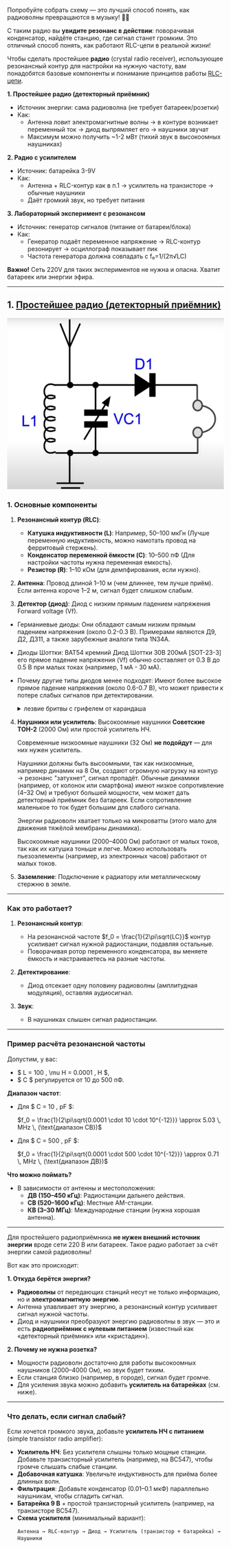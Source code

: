 Попробуйте собрать схему — это лучший способ понять, как радиоволны превращаются в музыку! 📡🎶

С таким радио вы **увидите резонанс в действии**: поворачивая конденсатор, найдёте станцию, где сигнал станет громким. Это отличный способ понять, как работают RLC-цепи в реальной жизни! 

Чтобы сделать простейшее **радио** (crystal radio receiver), использующее резонансный контур для настройки на нужную частоту, вам понадобятся базовые компоненты и понимание принципов работы [RLC-цепи](/theories_of_electrical_circuits/lessons/95.html).  


**1. Простейшее радио (детекторный приёмник)**
- Источник энергии: сама радиоволна (не требует батареек/розетки)
- Как:
  - Антенна ловит электромагнитные волны → в контуре возникает переменный ток → диод выпрямляет его → наушники звучат
  - Максимум можно получить ~1-2 мВт (тихий звук в высокоомных наушниках)

**2. Радио с усилителем**
- Источник: батарейка 3-9V
- Как:
  - Антенна + RLC-контур как в п.1 → усилитель на транзисторе → обычные наушники
  - Даёт громкий звук, но требует питания

**3. Лабораторный эксперимент с резонансом**
- Источник: генератор сигналов (питание от батареи/блока)
- Как:
  - Генератор подаёт переменное напряжение → RLC-контур резонирует → осциллограф показывает пик
  - Частота генератора должна совпадать с f₀=1/(2π√LC)

**Важно!** Сеть 220V для таких экспериментов не нужна и опасна. Хватит батареек или энергии эфира.


---

## 1. [Простейшее радио (детекторный приёмник)](https://www.youtube.com/watch?v=U1uzY5g8NgY&t=1341s)

![Простейшее радио.](../img/264.png "Простейшее радио.")

### **1. Основные компоненты**
1. **Резонансный контур (RLC)**:
   - **Катушка индуктивности (L)**: Например, 50–100 мкГн (Лучше переменную индуктивность, можно намотать провод на ферритовый стержень).
   - **Конденсатор переменной ёмкости (C)**: 10–500 пФ (Для настройки частоты нужна переменная емкость).
   - **Резистор (R)**: 1–10 кОм (для демпфирования, если нужно).

2. **Антенна**: Провод длиной 1–10 м (чем длиннее, тем лучше приём). Если антенна короче 1–2 м, сигнал будет слишком слабым.

3. **Детектор (диод)**: Диод с низким прямым падением напряжения Forward voltage (Vf). 
  - Германиевые диоды: Они обладают самым низким прямым падением напряжения (около 0.2-0.3 В). Примерами являются Д9, Д2, Д311, а также зарубежные аналоги типа 1N34A.
  - Диоды Шоттки: BAT54 кремний Диод Шоттки 30В 200мА [SOT-23-3] его прямое падение напряжения (Vf) обычно составляет от 0.3 В до 0.5 В при малых токах (например, 1 мА - 30 мА).
  - Почему другие типы диодов менее подходят: Имеют более высокое прямое падение напряжения (около 0.6-0.7 В), что может привести к потере слабых сигналов при детектировании.

    <details>

    <summary>лезвие бритвы с грифелем от карандаша</summary>

      Использование обгоревшего лезвия бритвы с грифелем от карандаша в качестве детектора радиосигналов - это **исторический и очень примитивный метод**, известный со времен раннего радио (начало XX века). Он основан на принципе работы **кристального детектора** или **когерера**.

    **Вот как это "работает" (очень упрощенно):**

    * **Грифель карандаша (графит):** Обладает полупроводниковыми свойствами (хотя и очень слабыми).
    * **Обгоревшее лезвие бритвы:** На его поверхности образуется тонкий слой оксида металла, который также обладает нелинейной проводимостью.
    * **Контакт:** При легком контакте между графитом и оксидной пленкой лезвия образуется очень несовершенный и нестабильный полупроводниковый переход, способный пропускать ток преимущественно в одном направлении (хотя и очень слабо).

    **Почему это может "работать" для слабого сигнала:**

    * **Низкий "порог" проводимости:** Этот примитивный "диод" может начать пропускать ток при очень малых напряжениях, что теоретически позволяет детектировать очень слабые радиосигналы.

    **Однако у этого метода есть огромные недостатки:**

    * **Крайне нестабильный контакт:** Малейшая вибрация или изменение давления могут нарушить контакт и прекратить работу детектора.
    * **Низкая эффективность:** Эффективность такого детектора очень мала по сравнению с современными диодами. Он будет способен детектировать только относительно сильные радиостанции.
    * **Непредсказуемые характеристики:** Параметры такого "диода" (прямое падение напряжения, обратный ток и т.д.) будут очень нестабильными и непредсказуемыми.
    * **Сложность настройки:** Для достижения хоть какого-то результата необходимо очень тщательно подбирать точку контакта между грифелем и лезвием.

    **Почему это не является рекомендуемым или практичным способом в наше время:**

    * **Доступность современных полупроводниковых диодов:** В настоящее время германиевые и Шоттки диоды с низким прямым падением напряжения очень доступны и стоят недорого. Они обеспечивают гораздо более стабильную, эффективную и предсказуемую работу детектора.
    * **Низкая чувствительность:** Радиоприемник, использующий такой примитивный детектор, будет обладать крайне низкой чувствительностью и сможет принимать только очень мощные местные радиостанции (если вообще сможет).
    * **Ненадежность:** Конструкция крайне ненадежна и непрактична для повседневного использования.

    **Вывод:**

    Использование обгоревшего лезвия с грифелем от карандаша - это скорее **исторический курьез и демонстрация принципа работы первых радиодетекторов**, чем **практический или рекомендуемый способ** для создания радиоприемника в наше время.

    Если вы хотите построить рабочий радиоприемник, **настоятельно рекомендуется использовать современные полупроводниковые диоды** (германиевые или Шоттки) с низким прямым падением напряжения. Они обеспечат гораздо лучшую чувствительность, стабильность и надежность вашего приемника.

    Так что, хотя теоретически это может сработать в очень простых условиях и с сильным сигналом, на практике это не является разумной альтернативой современным диодам.

    ---

    </details>

4. **Наушники или усилитель**: Высокоомные наушники **Советские ТОН-2** (2000 Ом) или простой усилитель НЧ.

    Современные низкоомные наушники (32 Ом) **не подойдут** — для них нужен усилитель.

    Наушники должны быть высоомными, так как низкоомные, например динамик на 8 Ом, создают огромную нагрузку на контур → резонанс "затухнет", сигнал пропадёт.
    Обычные динамики (например, от колонок или смартфона) имеют низкое сопротивление (4–32 Ом) и требуют большей мощности, чем может дать детекторный приёмник без батареек. Если сопротивление маленькое то ток будет большим для слабого сигнала.

    Энергии радиоволн хватает только на микроватты (этого мало для движения тяжёлой мембраны динамика).

    Высокоомные наушники (2000–4000 Ом) работают от малых токов, так как их катушка тоньше и легче. 
    Можно использовать пьезоэлементы (например, из электронных часов) работают от малых токов.

5. **Заземление**: Подключение к радиатору или металлическому стержню в земле.
 


---

### Как это работает?
1. **Резонансный контур**:
   - На резонансной частоте $f_0 = \frac{1}{2\pi\sqrt{LC}}$ контур усиливает сигнал нужной радиостанции, подавляя остальные.
   - Поворачивая ротор переменного конденсатора, вы меняете ёмкость и настраиваетесь на разные частоты.

2. **Детектирование**:
   - Диод отсекает одну половину радиоволны (амплитудная модуляция), оставляя аудиосигнал.

3. **Звук**:
   - В наушниках слышен сигнал радиостанции.

---

### Пример расчёта резонансной частоты
Допустим, у вас:
- $ L = 100 \, \mu H = 0.0001 \, H $,
- $ C $ регулируется от 10 до 500 пФ.

**Диапазон частот**:
- Для $ C = 10 \, pF $:
 
  $f_0 = \frac{1}{2\pi\sqrt{0.0001 \cdot 10 \cdot 10^{-12}}} \approx 5.03 \, MHz \, (\text{диапазон СВ})$
  
- Для $ C = 500 \, pF $:
 
  $f_0 = \frac{1}{2\pi\sqrt{0.0001 \cdot 500 \cdot 10^{-12}}} \approx 0.71 \, MHz \, (\text{диапазон ДВ})$
 
 
**Что можно поймать?**

- В зависимости от антенны и местоположения:
  - **ДВ (150–450 кГц)**: Радиостанции дальнего действия.
  - **СВ (520–1600 кГц)**: Местные AM-станции.
  - **КВ (3–30 МГц)**: Международные станции (нужна хорошая антенна).
 
---

 
Для простейшего радиоприёмника **не нужен внешний источник энергии** вроде сети 220 В или батареек. Такое радио работает за счёт энергии самой радиоволны! 

Вот как это происходит:

**1. Откуда берётся энергия?**
- **Радиоволны** от передающих станций несут не только информацию, но и **электромагнитную энергию**.  
- Антенна улавливает эту энергию, а резонансный контур усиливает сигнал нужной частоты.  
- Диод и наушники преобразуют энергию радиоволны в звук — это и есть **радиоприёмник с нулевым питанием** (известный как «детекторный приёмник» или «кристадин»).
 

**2. Почему не нужна розетка?**
- Мощности радиоволн достаточно для работы высокоомных наушников (2000–4000 Ом), но звук будет тихим.  
- Если станция близко (например, в городе), сигнал будет громче.  
- Для усиления звука можно добавить **усилитель на батарейках** (см. ниже).

---

### Что делать, если сигнал слабый?
Если хочется громкого звука, добавьте **усилитель НЧ с питанием** (simple transistor radio amplifier):
- **Усилитель НЧ**: Без усилителя слышны только мощные станции. Добавьте транзисторный усилитель (например, на BC547), чтобы громче слышать слабые станции.
- **Добавочная катушка**: Увеличьте индуктивность для приёма более длинных волн.
- **Фильтрация**: Добавьте конденсатор (0.01–0.1 мкФ) параллельно наушникам, чтобы сгладить сигнал.
- **Батарейка 9 В** + простой транзисторный усилитель (например, на транзисторе BC547).  
- **Схема усилителя** (минимальный вариант):
   ```
   Антенна → RLC-контур → Диод → Усилитель (транзистор + батарейка) → Наушники
   ```
 

 
  